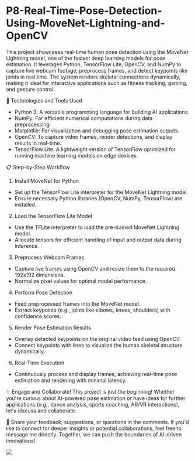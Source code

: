 # P8-Real-Time-Pose-Detection-Using-MoveNet-Lightning-and-OpenCV

This project showcases real-time human pose detection using the MoveNet Lightning model, one of the fastest deep learning models for pose estimation. It leverages Python, TensorFlow Lite, OpenCV, and NumPy to capture live webcam footage, preprocess frames, and detect keypoints like joints in real time. The system renders skeletal connections dynamically, making it ideal for interactive applications such as fitness tracking, gaming, and gesture control.

🔧 Technologies and Tools Used
- Python 3: A versatile programming language for building AI applications.
- NumPy: For efficient numerical computations during data preprocessing.
- Matplotlib: For visualization and debugging pose estimation outputs.
- OpenCV: To capture video frames, render detections, and display results in real-time.
- TensorFlow Lite: A lightweight version of TensorFlow optimized for running machine learning models on edge devices.

📋 Step-by-Step Workflow
1. Install MoveNet for Python
- Set up the TensorFlow Lite interpreter for the MoveNet Lightning model.
- Ensure necessary Python libraries (OpenCV, NumPy, TensorFlow) are installed.
2. Load the TensorFlow Lite Model
- Use the TFLite interpreter to load the pre-trained MoveNet Lightning model.
- Allocate tensors for efficient handling of input and output data during inference.
3. Preprocess Webcam Frames
- Capture live frames using OpenCV and resize them to the required 192x192 dimensions.
- Normalize pixel values for optimal model performance.
4. Perform Pose Detection
- Feed preprocessed frames into the MoveNet model.
- Extract keypoints (e.g., joints like elbows, knees, shoulders) with confidence scores.
5. Render Pose Estimation Results
- Overlay detected keypoints on the original video feed using OpenCV.
- Connect keypoints with lines to visualize the human skeletal structure dynamically.
6. Real-Time Execution
- Continuously process and display frames, achieving real-time pose estimation and rendering with minimal latency.

✨ Engage and Collaborate!
This project is just the beginning! Whether you're curious about AI-powered pose estimation or have ideas for further applications (e.g., dance analysis, sports coaching, AR/VR interactions), let's discuss and collaborate.

📩 Share your feedback, suggestions, or questions in the comments. If you'd like to connect for deeper insights or potential collaborations, feel free to message me directly. Together, we can push the boundaries of AI-driven innovations!

<img src= https://github.com/iamramzan/P8-Real-Time-Pose-Detection-Using-MoveNet-Lightning-and-OpenCV/blob/main/Pose%20Detection.png>
